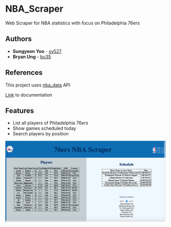 # NBA_Scraper
Web Scraper for NBA statistics with focus on Philadelphia 76ers

## Authors
* **Sungyeon Yoo** - [sy527](https://github.com/sungyeonu)
* **Bryan Ung** - [bu35](https://github.com/bu35)

## References
This project uses [nba_data](https://github.com/kshvmdn/nba.js/) API 

[Link](https://github.com/kshvmdn/nba.js/blob/master/docs/api/DATA.md) to documentation

## Features
* List all players of Philadelphia 76ers
* Show games scheduled today
* Search players by position 

![alt text](/Images/20190321.png "Screenshot")

